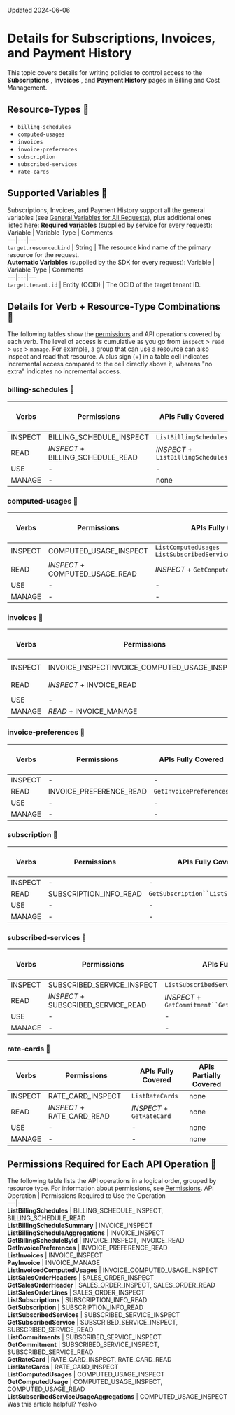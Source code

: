 Updated 2024-06-06
# Details for Subscriptions, Invoices, and Payment History
This topic covers details for writing policies to control access to the **Subscriptions** , **Invoices** , and **Payment History** pages in Billing and Cost Management.
## Resource-Types 🔗 
  * `billing-schedules`
  * `computed-usages`
  * `invoices`
  * `invoice-preferences`
  * `subscription`
  * `subscribed-services`
  * `rate-cards`


## Supported Variables 🔗 
Subscriptions, Invoices, and Payment History support all the general variables (see [General Variables for All Requests](https://docs.oracle.com/en-us/iaas/Content/Identity/Reference/policyreference.htm#General)), plus additional ones listed here:
**Required variables** (supplied by service for every request):
Variable | Variable Type | Comments  
---|---|---  
`target.resource.kind` | String | The resource kind name of the primary resource for the request.  
**Automatic Variables** (supplied by the SDK for every request):
Variable | Variable Type | Comments  
---|---|---  
`target.tenant.id` | Entity (OCID) | The OCID of the target tenant ID.  
## Details for Verb + Resource-Type Combinations 🔗 
The following tables show the [permissions](https://docs.oracle.com/iaas/Content/Identity/policies/permissions.htm) and API operations covered by each verb. The level of access is cumulative as you go from `inspect` > `read` > `use` > `manage`. For example, a group that can use a resource can also inspect and read that resource. A plus sign (+) in a table cell indicates incremental access compared to the cell directly above it, whereas "no extra" indicates no incremental access.
### billing-schedules 🔗 
Verbs | Permissions | APIs Fully Covered | APIs Partially Covered  
---|---|---|---  
INSPECT | BILLING_SCHEDULE_INSPECT | `ListBillingSchedules` | none  
READ | _INSPECT_ + BILLING_SCHEDULE_READ | _INSPECT_ + `ListBillingSchedules` | none  
USE | - | - | none  
MANAGE | - | none  
### computed-usages 🔗 
Verbs | Permissions | APIs Fully Covered | APIs Partially Covered  
---|---|---|---  
INSPECT | COMPUTED_USAGE_INSPECT | `ListComputedUsages` `ListSubscribedServiceUsageAggregations` | none  
READ | _INSPECT_ + COMPUTED_USAGE_READ | _INSPECT_ + `GetComputedUsage` | none  
USE | - | - | none  
MANAGE | - | - | none  
### invoices 🔗 
Verbs | Permissions | APIs Fully Covered | APIs Partially Covered  
---|---|---|---  
INSPECT | INVOICE_INSPECTINVOICE_COMPUTED_USAGE_INSPECT | `ListInvoices` `ListInvoicedComputedUsages` | none  
READ | _INSPECT_ + INVOICE_READ | _INSPECT_ + `GetBillingScheduleById` | none  
USE | - | - | none  
MANAGE | _READ_ + INVOICE_MANAGE | _READ_ + `PayInvoice` | none  
### invoice-preferences 🔗 
Verbs | Permissions | APIs Fully Covered | APIs Partially Covered  
---|---|---|---  
INSPECT | - | -  | none  
READ | INVOICE_PREFERENCE_READ | `GetInvoicePreferences` | none  
USE | -  | - | none  
MANAGE | -  | - | none  
### subscription 🔗 
Verbs | Permissions | APIs Fully Covered | APIs Partially Covered  
---|---|---|---  
INSPECT | - | -  | none  
READ | SUBSCRIPTION_INFO_READ | `GetSubscription``ListSubscriptions` | none  
USE | -  | - | none  
MANAGE | -  | - | none  
### subscribed-services 🔗 
Verbs | Permissions | APIs Fully Covered | APIs Partially Covered  
---|---|---|---  
INSPECT | SUBSCRIBED_SERVICE_INSPECT | `ListSubscribedServices``ListCommitments` | none  
READ | _INSPECT_ + SUBSCRIBED_SERVICE_READ | _INSPECT_ + `GetCommitment``GetSubscribedService` | none  
USE | - | - | -  
MANAGE | - | - | none  
### rate-cards 🔗 
Verbs | Permissions | APIs Fully Covered | APIs Partially Covered  
---|---|---|---  
INSPECT | RATE_CARD_INSPECT | `ListRateCards` | none  
READ | _INSPECT_ + RATE_CARD_READ | _INSPECT_ + `GetRateCard` | none  
USE | - | - | none  
MANAGE | - | - | none  
## Permissions Required for Each API Operation 🔗 
The following table lists the API operations in a logical order, grouped by resource type. For information about permissions, see [Permissions](https://docs.oracle.com/en-us/iaas/Content/Identity/Concepts/policyadvancedfeatures.htm#Permissi).
API Operation | Permissions Required to Use the Operation  
---|---  
**ListBillingSchedules** | BILLING_SCHEDULE_INSPECT, BILLING_SCHEDULE_READ  
**ListBillingScheduleSummary** | INVOICE_INSPECT  
**ListBillingScheduleAggregations** | INVOICE_INSPECT  
**GetBillingScheduleById** | INVOICE_INSPECT, INVOICE_READ  
**GetInvoicePreferences** | INVOICE_PREFERENCE_READ  
**ListInvoices** | INVOICE_INSPECT  
**PayInvoice** | INVOICE_MANAGE  
**ListInvoicedComputedUsages** | INVOICE_COMPUTED_USAGE_INSPECT  
**ListSalesOrderHeaders** | SALES_ORDER_INSPECT  
**GetSalesOrderHeader** | SALES_ORDER_INSPECT, SALES_ORDER_READ  
**ListSalesOrderLines** | SALES_ORDER_INSPECT  
**ListSubscriptions** | SUBSCRIPTION_INFO_READ  
**GetSubscription** | SUBSCRIPTION_INFO_READ  
**ListSubscribedServices** | SUBSCRIBED_SERVICE_INSPECT  
**GetSubscribedService** | SUBSCRIBED_SERVICE_INSPECT, SUBSCRIBED_SERVICE_READ  
**ListCommitments** | SUBSCRIBED_SERVICE_INSPECT  
**GetCommitment** | SUBSCRIBED_SERVICE_INSPECT, SUBSCRIBED_SERVICE_READ  
**GetRateCard** | RATE_CARD_INSPECT, RATE_CARD_READ  
**ListRateCards** | RATE_CARD_INSPECT  
**ListComputedUsages** | COMPUTED_USAGE_INSPECT  
**GetComputedUsage** | COMPUTED_USAGE_INSPECT, COMPUTED_USAGE_READ  
**ListSubscribedServiceUsageAggregations** | COMPUTED_USAGE_INSPECT  
Was this article helpful?
YesNo

